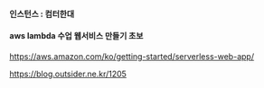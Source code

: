 #### 인스턴스 : 컴터한대
#### aws lambda 수업 웹서비스 만들기 초보
https://aws.amazon.com/ko/getting-started/serverless-web-app/

https://blog.outsider.ne.kr/1205

